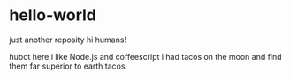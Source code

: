 # hello-world
just another reposity
hi humans!

hubot here,i like Node.js and coffeescript
i had tacos on the moon and find them far superior to earth tacos.
